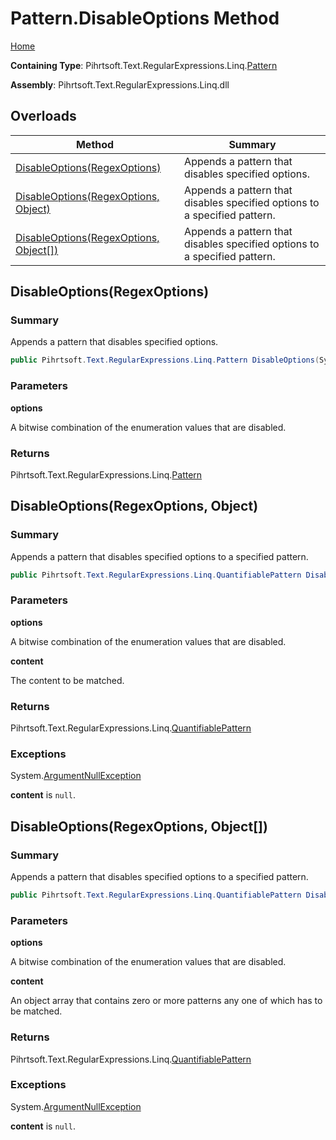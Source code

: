 # Pattern\.DisableOptions Method

[Home](../../../../../../README.md)

**Containing Type**: Pihrtsoft\.Text\.RegularExpressions\.Linq\.[Pattern](../README.md)

**Assembly**: Pihrtsoft\.Text\.RegularExpressions\.Linq\.dll

## Overloads

| Method | Summary |
| ------ | ------- |
| [DisableOptions(RegexOptions)](#Pihrtsoft_Text_RegularExpressions_Linq_Pattern_DisableOptions_System_Text_RegularExpressions_RegexOptions_) | Appends a pattern that disables specified options\. |
| [DisableOptions(RegexOptions, Object)](#Pihrtsoft_Text_RegularExpressions_Linq_Pattern_DisableOptions_System_Text_RegularExpressions_RegexOptions_System_Object_) | Appends a pattern that disables specified options to a specified pattern\. |
| [DisableOptions(RegexOptions, Object\[\])](#Pihrtsoft_Text_RegularExpressions_Linq_Pattern_DisableOptions_System_Text_RegularExpressions_RegexOptions_System_Object___) | Appends a pattern that disables specified options to a specified pattern\. |

## DisableOptions\(RegexOptions\) <a name="Pihrtsoft_Text_RegularExpressions_Linq_Pattern_DisableOptions_System_Text_RegularExpressions_RegexOptions_"></a>

### Summary

Appends a pattern that disables specified options\.

```csharp
public Pihrtsoft.Text.RegularExpressions.Linq.Pattern DisableOptions(System.Text.RegularExpressions.RegexOptions options)
```

### Parameters

**options**

A bitwise combination of the enumeration values that are disabled\.

### Returns

Pihrtsoft\.Text\.RegularExpressions\.Linq\.[Pattern](../README.md)

## DisableOptions\(RegexOptions, Object\) <a name="Pihrtsoft_Text_RegularExpressions_Linq_Pattern_DisableOptions_System_Text_RegularExpressions_RegexOptions_System_Object_"></a>

### Summary

Appends a pattern that disables specified options to a specified pattern\.

```csharp
public Pihrtsoft.Text.RegularExpressions.Linq.QuantifiablePattern DisableOptions(System.Text.RegularExpressions.RegexOptions options, object content)
```

### Parameters

**options**

A bitwise combination of the enumeration values that are disabled\.

**content**

The content to be matched\.

### Returns

Pihrtsoft\.Text\.RegularExpressions\.Linq\.[QuantifiablePattern](../../QuantifiablePattern/README.md)

### Exceptions

System\.[ArgumentNullException](https://docs.microsoft.com/en-us/dotnet/api/system.argumentnullexception)

**content** is `null`\.

## DisableOptions\(RegexOptions, Object\[\]\) <a name="Pihrtsoft_Text_RegularExpressions_Linq_Pattern_DisableOptions_System_Text_RegularExpressions_RegexOptions_System_Object___"></a>

### Summary

Appends a pattern that disables specified options to a specified pattern\.

```csharp
public Pihrtsoft.Text.RegularExpressions.Linq.QuantifiablePattern DisableOptions(System.Text.RegularExpressions.RegexOptions options, params object[] content)
```

### Parameters

**options**

A bitwise combination of the enumeration values that are disabled\.

**content**

An object array that contains zero or more patterns any one of which has to be matched\.

### Returns

Pihrtsoft\.Text\.RegularExpressions\.Linq\.[QuantifiablePattern](../../QuantifiablePattern/README.md)

### Exceptions

System\.[ArgumentNullException](https://docs.microsoft.com/en-us/dotnet/api/system.argumentnullexception)

**content** is `null`\.

